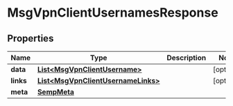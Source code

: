 

# MsgVpnClientUsernamesResponse


## Properties

| Name | Type | Description | Notes |
|------------ | ------------- | ------------- | -------------|
|**data** | [**List&lt;MsgVpnClientUsername&gt;**](MsgVpnClientUsername.md) |  |  [optional] |
|**links** | [**List&lt;MsgVpnClientUsernameLinks&gt;**](MsgVpnClientUsernameLinks.md) |  |  [optional] |
|**meta** | [**SempMeta**](SempMeta.md) |  |  |



